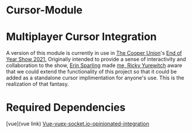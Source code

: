 # Cursor-Module
# Multiplayer Cursor Integration

A version of this module is currently in use in [The Cooper Union](https://cooper.edu)'s [End of Year Show 2021.](https://endofyearshow2021.cooper.edu) Originally intended to provide a sense of interactivity and collaboration to the show, [Erin Sparling](https://erinsparling.glitch.me) made [me, Ricky Yurewitch](https://ricc.glitch.me) aware that we could extend the functionality of this project so that it could be added as a standalone cursor implimentation for anyone's use. This is the realization of that fantasy. 

# Required Dependencies
[vue](vue link)
[Vue-vuex-socket.io-opinionated-integration](https://github.com/CooperUnion/vue-vuex-socket.io-opinionated-integration)
